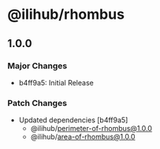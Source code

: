 # @ilihub/rhombus

## 1.0.0

### Major Changes

- b4ff9a5: Initial Release

### Patch Changes

- Updated dependencies [b4ff9a5]
  - @ilihub/perimeter-of-rhombus@1.0.0
  - @ilihub/area-of-rhombus@1.0.0

